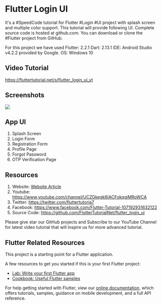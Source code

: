 # Flutter Login UI 

It's a #SpeedCode tutorial for Flutter #Login #UI project with splash screen and multiple color support. This tutorial will provide following UI. Complete source code is hosted at github.com.  You can download or clone the #Flutter project from GitHub.  

For this project we have used 
Flutter: 2.2.1
Dart: 2.13.1
IDE: Android Studio v4.2.2 provided by Google. 
OS: Windows 10

## Video Tutorial

https://fluttertutorial.net/s/flutter_login_ui_yt

## Screenshots
<img src="https://github.com/FlutterTutorialNet/flutter_login_ui/raw/main/assets/images/Screenshot/flutter-login-registration-profile-password-verification-ui-design.png"> 

## App UI
1. Splash Screen
2. Login Form
3. Registration Form
4. Profile Page
5. Forgot Password
6. OTP Verification Page

  
## Resources
1. Website: [Website Article](https://fluttertutorial.net/flutter/flutter-login-ui-full-tutorial-with-source-code)
2. Youtube: https://www.youtube.com/channel/UCZGkegk6IACFokqgiMRoWCA
3. Twitter: https://twitter.com/fluttertutoria7
4. Facebook: https://www.facebook.com/Flutter-Tutorial-107192931632122
5. Source Code: https://github.com/FlutterTutorialNet/flutter_login_ui

Please give star our GitHub projects and Subscribe to our YouTube Channel for latest video tutorial that will inspire us for more advanced tutorial.


## Flutter Related Resources

This project is a starting point for a Flutter application.

A few resources to get you started if this is your first Flutter project:

- [Lab: Write your first Flutter app](https://flutter.dev/docs/get-started/codelab)
- [Cookbook: Useful Flutter samples](https://flutter.dev/docs/cookbook)

For help getting started with Flutter, view our
[online documentation](https://flutter.dev/docs), which offers tutorials,
samples, guidance on mobile development, and a full API reference.

